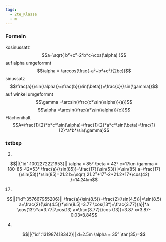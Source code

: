 ```yaml
---
tags:
  - 2te_Klasse
  - m
---
```

### Formeln
kosinussatz
$$a=\sqrt{ b²+c²-2*b*c-\cos(\alpha) }$$
auf alpha umgeformnt
$$\alpha = \arccos(\frac{-a²+b²+c²}{2bc})$$
sinussatz
$$\frac{a}{\sin(\alpha)}=\frac{b}{\sin(\beta)}=\frac{c}{\sin(\gamma)}$$
auf winkel umgeformnt
$$\gamma =\arcsin(\frac{c*\sin(\alpha)}{a})$$
$$\alpha =\arcsin(\frac{a*\sin(\alpha)}{c})$$
Flächenihalt
$$A=\frac{1}{2}*b*c*\sin(\alpha)=\frac{1}{2}*a*c*\sin(\beta)=\frac{1}{2}*a*b*\sin(\gamma)$$
### txtbsp
2)
```math
||{"id":1002272221953}||

\alpha = 85°
\beta = 42°
c=17km
\gamma = 180-85-42=53°
\frac{a}{\sin(85)}=\frac{17}{\sin(53)}|*\sin(85)
a=\frac{17}{\sin(53)}*\sin(85)=21.2
b=\sqrt{ 21.2²+17²-2*21.2*17*\cos(42) }=14.24km
```
17)
```math
||{"id":357667955206}||

\frac{a}{\sin(8.5)}=\frac{2}{\sin(4.5)}|*\sin(8.5)
a=\frac{2}{\sin(4.5)}*\sin(8.5)=3.77
\cos(13°)=\frac{3.77}{a}|*a
\cos(13°)*a=3.77|:\cos(13)
a=\frac{3.77}{\cos (13)}=3.87
x=3.87-0.03=8.84
```
4)
```math
||{"id":131987418342}||

d=2.5m
\alpha = 35°
\tan(35)=
```
